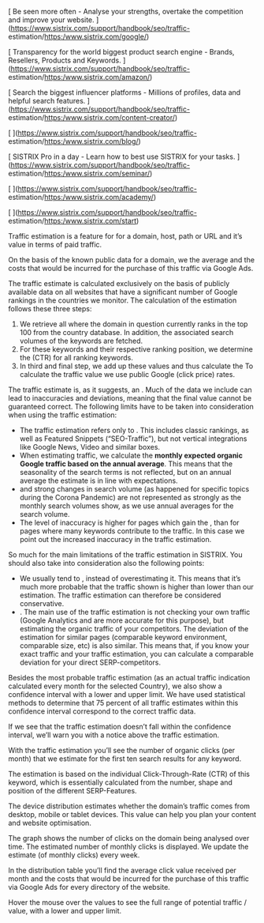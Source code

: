 [ Be seen more often - Analyse your strengths, overtake the competition and
improve your website. ](https://www.sistrix.com/support/handbook/seo/traffic-
estimation/<https:/www.sistrix.com/google/>)

[ Transparency for the world biggest product search engine - Brands, Resellers,
Products and Keywords. ](https://www.sistrix.com/support/handbook/seo/traffic-
estimation/<https:/www.sistrix.com/amazon/>)

[ Search the biggest influencer platforms - Millions of profiles, data and
helpful search features. ](https://www.sistrix.com/support/handbook/seo/traffic-
estimation/<https:/www.sistrix.com/content-creator/>)

[ ](https://www.sistrix.com/support/handbook/seo/traffic-
estimation/<https:/www.sistrix.com/blog/>)

[ SISTRIX Pro in a day - Learn how to best use SISTRIX for your tasks.
](https://www.sistrix.com/support/handbook/seo/traffic-
estimation/<https:/www.sistrix.com/seminar/>)

[ ](https://www.sistrix.com/support/handbook/seo/traffic-
estimation/<https:/www.sistrix.com/academy/>)

[ ](https://www.sistrix.com/support/handbook/seo/traffic-
estimation/<https:/www.sistrix.com/start>)

Traffic estimation is a feature for for a domain, host, path or URL and it’s
value in terms of paid traffic.

On the basis of the known public data for a domain, we the average and the costs
that would be incurred for the purchase of this traffic via Google Ads.

The traffic estimate is calculated exclusively on the basis of publicly
available data on all websites that have a significant number of Google rankings
in the countries we monitor. The calculation of the estimation follows these
three steps:

  1. We retrieve all where the domain in question currently ranks in the top 100 from the country database. In addition, the associated search volumes of the keywords are fetched.
  2. For these keywords and their respective ranking position, we determine the (CTR) for all ranking keywords.
  3. In third and final step, we add up these values and thus calculate the To calculate the traffic value we use public Google (click price) rates.

The traffic estimate is, as it suggests, an . Much of the data we include can
lead to inaccuracies and deviations, meaning that the final value cannot be
guaranteed correct. The following limits have to be taken into consideration
when using the traffic estimation:

  * The traffic estimation refers only to . This includes classic rankings, as well as Featured Snippets (“SEO-Traffic”), but not vertical integrations like Google News, Video and similar boxes.
  * When estimating traffic, we calculate the **monthly expected organic Google traffic based on the annual average**. This means that the seasonality of the search terms is not reflected, but on an annual average the estimate is in line with expectations.
  * and strong changes in search volume (as happened for specific topics during the Corona Pandemic) are not represented as strongly as the monthly search volumes show, as we use annual averages for the search volume.
  * The level of inaccuracy is higher for pages which gain the , than for pages where many keywords contribute to the traffic. In this case we point out the increased inaccuracy in the traffic estimation.

So much for the main limitations of the traffic estimation in SISTRIX. You
should also take into consideration also the following points:

  * We usually tend to , instead of overestimating it. This means that it’s much more probable that the traffic shown is higher than lower than our estimation. The traffic estimation can therefore be considered conservative.
  * . The main use of the traffic estimation is not checking your own traffic (Google Analytics and are more accurate for this purpose), but estimating the organic traffic of your competitors. The deviation of the estimation for similar pages (comparable keyword environment, comparable size, etc) is also similar. This means that, if you know your exact traffic and your traffic estimation, you can calculate a comparable deviation for your direct SERP-competitors.

Besides the most probable traffic estimation (as an actual traffic indication
calculated every month for the selected Country), we also show a confidence
interval with a lower and upper limit. We have used statistical methods to
determine that 75 percent of all traffic estimates within this confidence
interval correspond to the correct traffic data.

If we see that the traffic estimation doesn’t fall within the confidence
interval, we’ll warn you with a notice above the traffic estimation.

With the traffic estimation you’ll see the number of organic clicks (per month)
that we estimate for the first ten search results for any keyword.

The estimation is based on the individual Click-Through-Rate (CTR) of this
keyword, which is essentially calculated from the number, shape and position of
the different SERP-Features.

The device distribution estimates whether the domain’s traffic comes from
desktop, mobile or tablet devices. This value can help you plan your content and
website optimisation.

The graph shows the number of clicks on the domain being analysed over time. The
estimated number of monthly clicks is displayed. We update the estimate (of
monthly clicks) every week.

In the distribution table you’ll find the average click value received per month
and the costs that would be incurred for the purchase of this traffic via Google
Ads for every directory of the website.

Hover the mouse over the values to see the full range of potential traffic /
value, with a lower and upper limit.


